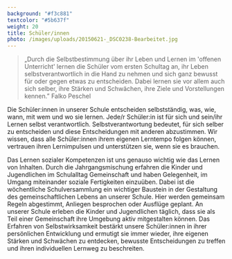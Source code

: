 ```yaml
---
background: "#f3c881"
textcolor: "#5b637f"
weight: 20
title: Schüler/innen
photo: /images/uploads/20150621-_DSC0238-Bearbeitet.jpg
---
```

> „Durch die Selbstbestimmung über ihr Leben und Lernen im 'offenen Unterricht' lernen die Schüler vom ersten Schultag an, ihr Leben selbstverantwortlich in die Hand zu nehmen und sich ganz bewusst für oder gegen etwas zu entscheiden. Dabei lernen sie vor allem auch sich selber, ihre Stärken und Schwächen, ihre Ziele und Vorstellungen kennen.”
> Falko Peschel

Die Schüler:innen in unserer Schule entscheiden selbstständig, was, wie, wann, mit wem und wo sie lernen. Jede/r Schüler:in ist für sich und sein/ihr Lernen selbst verantwortlich. Selbstverantwortung bedeutet, für sich selber zu entscheiden und diese Entscheidungen mit anderen abzustimmen. Wir wissen, dass alle Schüler:innen ihrem eigenen Lerntempo folgen können, vertrauen ihren Lernimpulsen und unterstützen sie, wenn sie es brauchen.

Das Lernen sozialer Kompetenzen ist uns genauso wichtig wie das Lernen von Inhalten. Durch die Jahrgangsmischung erfahren die Kinder und Jugendlichen im Schulalltag Gemeinschaft und haben Gelegenheit, im Umgang miteinander soziale Fertigkeiten einzuüben.                                                                                                    Dabei ist die wöchentliche Schulversammlung ein wichtiger Baustein in der Gestaltung des gemeinschaftlichen Lebens an unserer Schule. Hier werden gemeinsam Regeln abgestimmt, Anliegen besprochen oder Ausflüge geplant. An unserer Schule erleben die Kinder und Jugendlichen täglich, dass sie als Teil einer Gemeinschaft ihre Umgebung aktiv mitgestalten können. Das Erfahren von Selbstwirksamkeit bestärkt unsere Schüler:innen in ihrer persönlichen Entwicklung und ermutigt sie immer wieder, ihre eigenen Stärken und Schwächen zu entdecken, bewusste Entscheidungen zu treffen und ihren individuellen Lernweg zu beschreiten.